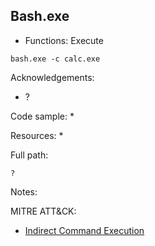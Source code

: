 ## Bash.exe

* Functions: Execute

```
bash.exe -c calc.exe
```

Acknowledgements:
* ?

Code sample:
* 

Resources:
* 

Full path:
```
?
```

Notes:



 
MITRE ATT&CK:
* [Indirect Command Execution](https://attack.mitre.org/wiki/Technique/T1202)
